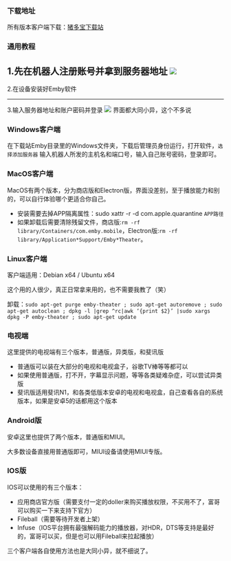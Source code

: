 ### 下载地址
所有版本客户端下载：[猪多宝下载站](http://107.150.52.178:5244/)

### 通用教程
1.先在机器人注册账号并拿到服务器地址
![](https://i.postimg.cc/ydNvjm5j/image.png)
---

2.在设备安装好Emby软件

---
3.输入服务器地址和账户密码并登录
![](https://i.postimg.cc/pXVzFWwQ/image.png)
界面都大同小异，这个不多说

### Windows客户端
在下载站Emby目录里的Windows文件夹，下载后管理员身份运行，打开软件，`选择添加服务器` 输入机器人所发的主机名和端口号，输入自己账号密码，登录即可。

### MacOS客户端
MacOS有两个版本，分为商店版和Electron版，界面没差别，至于播放能力和别的，可以自行体验哪个更适合你自己。

- 安装需要去掉APP隔离属性：sudo xattr -r -d com.apple.quarantine `APP路径`
- 如果卸载后需要清除残留文件，商店版:`rm -rf library/Containers/com.emby.mobile`，Electron版:`rm -rf library/Application*Support/Emby*Theater`。

### Linux客户端
客户端适用：Debian x64 / Ubuntu x64

这个用的人很少，真正日常拿来用的，也不需要我教了（笑）

卸载：`sudo apt-get purge emby-theater ; sudo apt-get autoremove ; sudo apt-get autoclean ; dpkg -l |grep ^rc|awk ‘{print $2}’ |sudo xargs dpkg -P emby-theater ; sudo apt-get update`

### 电视端
这里提供的电视端有三个版本，普通版，异类版，和斐讯版

- 普通版可以装在大部分的电视和电视盒子，谷歌TV棒等等都可以
- 如果使用普通版，打不开，字幕显示问题，等等各类疑难杂症，可以尝试异类版
- 斐讯版适用斐讯N1，和各类低版本安卓的电视和电视盒，自己查看各自的系统版本，如果是安卓5的话都用这个版本

### Android版
安卓这里也提供了两个版本，普通版和MIUI。

大多数设备直接用普通版即可，MIUI设备请使用MIUI专版。

### IOS版
IOS可以使用的有三个版本：

- 应用商店官方版（需要支付一定的doller来购买播放权限，不买用不了，富哥可以购买一下来支持下官方）
- Fileball（需要等待开发者上架）
- Infuse（IOS平台拥有最强解码能力的播放器，对HDR，DTS等支持是最好的，富哥可以买，但是也可以用Fileball来拉起播放）

三个客户端各自使用方法也是大同小异，就不细说了。